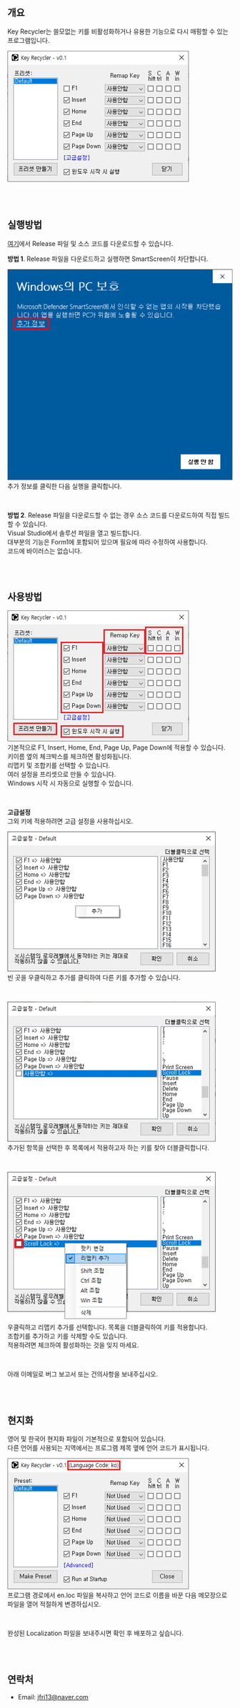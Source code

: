 ## 개요
Key Recycler는 쓸모없는 키를 비활성화하거나 유용한 기능으로 다시 매핑할 수 있는 프로그램입니다.

![01](Images/01k.png)

<br><br>

## 실행방법
[여기](https://github.com/jfri13/Key-Recycler/releases)에서 Release 파일 및 소스 코드를 다운로드할 수 있습니다.

**방법 1**. Release 파일을 다운로드하고 실행하면 SmartScreen이 차단합니다.

![smartscreen](Images/smartscreenk.png)\
추가 정보를 클릭한 다음 실행을 클릭합니다.

<br>

**방법 2**. Release 파일을 다운로드할 수 없는 경우 소스 코드를 다운로드하여 직접 빌드할 수 있습니다.\
Visual Studio에서 솔루션 파일을 열고 빌드합니다.\
대부분의 기능은 Form1에 포함되어 있으며 필요에 따라 수정하여 사용합니다.\
코드에 바이러스는 없습니다.

<br><br>

## 사용방법
![02](Images/02k.png)\
기본적으로 F1, Insert, Home, End, Page Up, Page Down에 적용할 수 있습니다.\
키이름 옆의 체크박스를 체크하면 활성화됩니다.\
리맵키 및 조합키를 선택할 수 있습니다.\
여러 설정을 프리셋으로 만들 수 있습니다.\
Windows 시작 시 자동으로 실행할 수 있습니다.

<br>

**고급설정**\
그외 키에 적용하려면 고급 설정을 사용하십시오.

![03](Images/03k.png)\
빈 곳을 우클릭하고 추가를 클릭하여 다른 키를 추가할 수 있습니다.

<br>

![04](Images/04k.png)\
추가된 항목을 선택한 후 목록에서 적용하고자 하는 키를 찾아 더블클릭합니다.

<br>

![05](Images/05k.png)\
우클릭하고 리맵키 추가를 선택합니다. 목록을 더블클릭하여 키를 적용합니다.\
조합키를 추가하고 키를 삭제할 수도 있습니다.\
적용하려면 체크하여 활성화하는 것을 잊지 마세요.

<br>

아래 이메일로 버그 보고서 또는 건의사항을 보내주십시오.

<br><br>

## 현지화
영어 및 한국어 현지화 파일이 기본적으로 포함되어 있습니다.\
다른 언어를 사용되는 지역에서는 프로그램 제목 옆에 언어 코드가 표시됩니다.

![06](Images/06.png)\
프로그램 경로에서 en.loc 파일을 복사하고 언어 코드로 이름을 바꾼 다음 메모장으로 파일을 열어 적절하게 변경하십시오.

<br>

완성된 Localization 파일을 보내주시면 확인 후 배포하고 싶습니다.

<br><br>

## 연락처
* Email: jfri13@naver.com